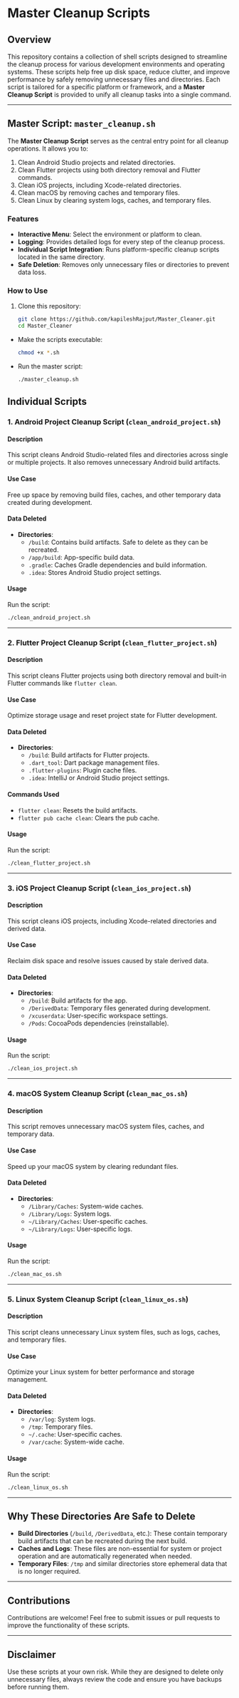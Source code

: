 # Master Cleanup Scripts

## Overview
This repository contains a collection of shell scripts designed to streamline the cleanup process for various development environments and operating systems. These scripts help free up disk space, reduce clutter, and improve performance by safely removing unnecessary files and directories. Each script is tailored for a specific platform or framework, and a **Master Cleanup Script** is provided to unify all cleanup tasks into a single command.

---

## Master Script: `master_cleanup.sh`

The **Master Cleanup Script** serves as the central entry point for all cleanup operations. It allows you to:
1. Clean Android Studio projects and related directories.
2. Clean Flutter projects using both directory removal and Flutter commands.
3. Clean iOS projects, including Xcode-related directories.
4. Clean macOS by removing caches and temporary files.
5. Clean Linux by clearing system logs, caches, and temporary files.

### Features
- **Interactive Menu**: Select the environment or platform to clean.
- **Logging**: Provides detailed logs for every step of the cleanup process.
- **Individual Script Integration**: Runs platform-specific cleanup scripts located in the same directory.
- **Safe Deletion**: Removes only unnecessary files or directories to prevent data loss.

### How to Use
1. Clone this repository:
   ```bash
   git clone https://github.com/kapileshRajput/Master_Cleaner.git
   cd Master_Cleaner

-   Make the scripts executable:
    
    ```bash
    chmod +x *.sh
    ```
-   Run the master script:
    
	 ```bash
	 ./master_cleanup.sh
	```
## Individual Scripts

### 1. **Android Project Cleanup Script** (`clean_android_project.sh`)

#### Description

This script cleans Android Studio-related files and directories across single or multiple projects. It also removes unnecessary Android build artifacts.

#### Use Case

Free up space by removing build files, caches, and other temporary data created during development.

#### Data Deleted

-   **Directories**:
    -   `/build`: Contains build artifacts. Safe to delete as they can be recreated.
    -   `/app/build`: App-specific build data.
    -   `.gradle`: Caches Gradle dependencies and build information.
    -   `.idea`: Stores Android Studio project settings.

#### Usage

Run the script:

```bash
./clean_android_project.sh 
```
----------

### 2. **Flutter Project Cleanup Script** (`clean_flutter_project.sh`)

#### Description

This script cleans Flutter projects using both directory removal and built-in Flutter commands like `flutter clean`.

#### Use Case

Optimize storage usage and reset project state for Flutter development.

#### Data Deleted

-   **Directories**:
    -   `/build`: Build artifacts for Flutter projects.
    -   `.dart_tool`: Dart package management files.
    -   `.flutter-plugins`: Plugin cache files.
    -   `.idea`: IntelliJ or Android Studio project settings.

#### Commands Used

-   `flutter clean`: Resets the build artifacts.
-   `flutter pub cache clean`: Clears the pub cache.

#### Usage

Run the script:

```bash
./clean_flutter_project.sh 
```
----------

### 3. **iOS Project Cleanup Script** (`clean_ios_project.sh`)

#### Description

This script cleans iOS projects, including Xcode-related directories and derived data.

#### Use Case

Reclaim disk space and resolve issues caused by stale derived data.

#### Data Deleted

-   **Directories**:
    -   `/build`: Build artifacts for the app.
    -   `/DerivedData`: Temporary files generated during development.
    -   `/xcuserdata`: User-specific workspace settings.
    -   `/Pods`: CocoaPods dependencies (reinstallable).

#### Usage

Run the script:

```bash
./clean_ios_project.sh
```
----------

### 4. **macOS System Cleanup Script** (`clean_mac_os.sh`)

#### Description

This script removes unnecessary macOS system files, caches, and temporary data.

#### Use Case

Speed up your macOS system by clearing redundant files.

#### Data Deleted

-   **Directories**:
    -   `/Library/Caches`: System-wide caches.
    -   `/Library/Logs`: System logs.
    -   `~/Library/Caches`: User-specific caches.
    -   `~/Library/Logs`: User-specific logs.

#### Usage

Run the script:

```bash
./clean_mac_os.sh
```
----------

### 5. **Linux System Cleanup Script** (`clean_linux_os.sh`)

#### Description

This script cleans unnecessary Linux system files, such as logs, caches, and temporary files.

#### Use Case

Optimize your Linux system for better performance and storage management.

#### Data Deleted

-   **Directories**:
    -   `/var/log`: System logs.
    -   `/tmp`: Temporary files.
    -   `~/.cache`: User-specific caches.
    -   `/var/cache`: System-wide cache.

#### Usage

Run the script:

```bash
./clean_linux_os.sh 
```
----------

## Why These Directories Are Safe to Delete

-   **Build Directories** (`/build`, `/DerivedData`, etc.): These contain temporary build artifacts that can be recreated during the next build.
-   **Caches and Logs**: These files are non-essential for system or project operation and are automatically regenerated when needed.
-   **Temporary Files**: `/tmp` and similar directories store ephemeral data that is no longer required.

----------

## Contributions

Contributions are welcome! Feel free to submit issues or pull requests to improve the functionality of these scripts.

----------

## Disclaimer

Use these scripts at your own risk. While they are designed to delete only unnecessary files, always review the code and ensure you have backups before running them.

